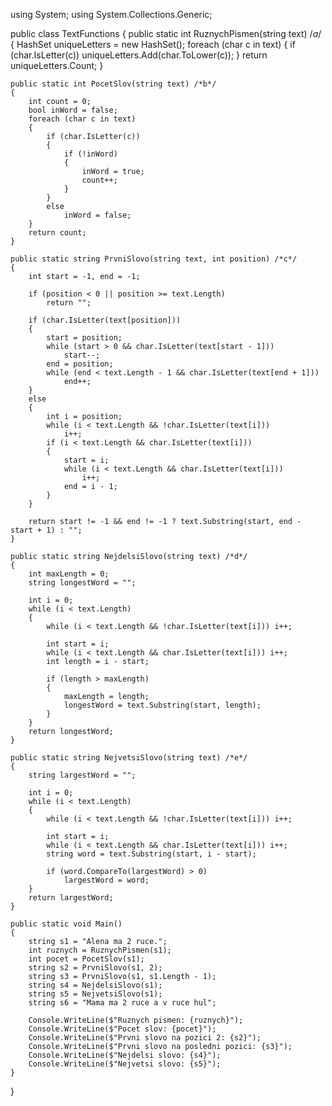 using System;
using System.Collections.Generic;

public class TextFunctions
{
    public static int RuznychPismen(string text) /*a*/
    {
        HashSet<char> uniqueLetters = new HashSet<char>();
        foreach (char c in text)
        {
            if (char.IsLetter(c))
                uniqueLetters.Add(char.ToLower(c));
        }
        return uniqueLetters.Count;
    }

    public static int PocetSlov(string text) /*b*/
    {
        int count = 0;
        bool inWord = false;
        foreach (char c in text)
        {
            if (char.IsLetter(c))
            {
                if (!inWord)
                {
                    inWord = true;
                    count++;
                }
            }
            else            
                inWord = false;
        }
        return count;
    }

    public static string PrvniSlovo(string text, int position) /*c*/
    {
        int start = -1, end = -1;

        if (position < 0 || position >= text.Length)
            return "";

        if (char.IsLetter(text[position]))
        {
            start = position;
            while (start > 0 && char.IsLetter(text[start - 1]))
                start--;
            end = position;
            while (end < text.Length - 1 && char.IsLetter(text[end + 1]))
                end++;
        }
        else
        {
            int i = position;
            while (i < text.Length && !char.IsLetter(text[i]))
                i++;
            if (i < text.Length && char.IsLetter(text[i]))
            {
                start = i;
                while (i < text.Length && char.IsLetter(text[i]))
                    i++;
                end = i - 1;
            }
        }

        return start != -1 && end != -1 ? text.Substring(start, end - start + 1) : "";
    }

    public static string NejdelsiSlovo(string text) /*d*/
    {
        int maxLength = 0;
        string longestWord = "";

        int i = 0;
        while (i < text.Length)
        {
            while (i < text.Length && !char.IsLetter(text[i])) i++;

            int start = i;
            while (i < text.Length && char.IsLetter(text[i])) i++;
            int length = i - start;

            if (length > maxLength)
            {
                maxLength = length;
                longestWord = text.Substring(start, length);
            }
        }
        return longestWord;
    }

    public static string NejvetsiSlovo(string text) /*e*/
    {
        string largestWord = "";

        int i = 0;
        while (i < text.Length)
        {
            while (i < text.Length && !char.IsLetter(text[i])) i++;

            int start = i;
            while (i < text.Length && char.IsLetter(text[i])) i++;
            string word = text.Substring(start, i - start);

            if (word.CompareTo(largestWord) > 0)
                largestWord = word;
        }
        return largestWord;
    }

    public static void Main()
    {
        string s1 = "Alena ma 2 ruce.";
        int ruznych = RuznychPismen(s1);
        int pocet = PocetSlov(s1);
        string s2 = PrvniSlovo(s1, 2);
        string s3 = PrvniSlovo(s1, s1.Length - 1);
        string s4 = NejdelsiSlovo(s1);
        string s5 = NejvetsiSlovo(s1);
        string s6 = "Mama ma 2 ruce a v ruce hul";

        Console.WriteLine($"Ruznych pismen: {ruznych}");
        Console.WriteLine($"Pocet slov: {pocet}");
        Console.WriteLine($"Prvni slovo na pozici 2: {s2}");
        Console.WriteLine($"Prvni slovo na posledni pozici: {s3}");
        Console.WriteLine($"Nejdelsi slovo: {s4}");
        Console.WriteLine($"Nejvetsi slovo: {s5}");
    }
}

